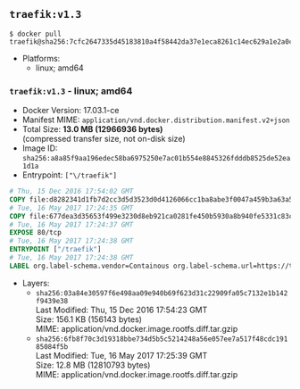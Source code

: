 ## `traefik:v1.3`

```console
$ docker pull traefik@sha256:7cfc2647335d45183810a4f58442da37e1eca8261c14ec629a1e2a0ca07acbe3
```

-	Platforms:
	-	linux; amd64

### `traefik:v1.3` - linux; amd64

-	Docker Version: 17.03.1-ce
-	Manifest MIME: `application/vnd.docker.distribution.manifest.v2+json`
-	Total Size: **13.0 MB (12966936 bytes)**  
	(compressed transfer size, not on-disk size)
-	Image ID: `sha256:a8a85f9aa196edec58ba6975250e7ac01b554e8845326fdddb8525de52ea1d1a`
-	Entrypoint: `["\/traefik"]`

```dockerfile
# Thu, 15 Dec 2016 17:54:02 GMT
COPY file:d8282341d1fb7d2cc3d5d3523d0d4126066cc1ba8abe3f0047a459b3a63a5653 in /etc/ssl/certs/ 
# Tue, 16 May 2017 17:24:35 GMT
COPY file:677dea3d35653f499e3230d8eb921ca0281fe450b5930a8b940fe5331c83c1c7 in / 
# Tue, 16 May 2017 17:24:37 GMT
EXPOSE 80/tcp
# Tue, 16 May 2017 17:24:38 GMT
ENTRYPOINT ["/traefik"]
# Tue, 16 May 2017 17:24:38 GMT
LABEL org.label-schema.vendor=Containous org.label-schema.url=https://traefik.io org.label-schema.name=Traefik org.label-schema.description=A modern reverse-proxy org.label-schema.version=v1.3.0-rc2 org.label-schema.docker.schema-version=1.0
```

-	Layers:
	-	`sha256:03a84e30597f6e498aa09e940b69f623d31c22909fa05c7132e1b142f9439e38`  
		Last Modified: Thu, 15 Dec 2016 17:54:23 GMT  
		Size: 156.1 KB (156143 bytes)  
		MIME: application/vnd.docker.image.rootfs.diff.tar.gzip
	-	`sha256:6fb8f70c3d19318bbe734d5b5c5214248a56e057ee7a517f48cdc19185084f5b`  
		Last Modified: Tue, 16 May 2017 17:25:39 GMT  
		Size: 12.8 MB (12810793 bytes)  
		MIME: application/vnd.docker.image.rootfs.diff.tar.gzip
